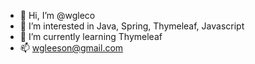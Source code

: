- 👋 Hi, I’m @wgleco
- 👀 I’m interested in Java, Spring, Thymeleaf, Javascript
- 🌱 I’m currently learning Thymeleaf
- 📫 wgleeson@gmail.com

<!---
wgleco/wgleco is a ✨ special ✨ repository because its `README.md` (this file) appears on your GitHub profile.
You can click the Preview link to take a look at your changes.
--->
